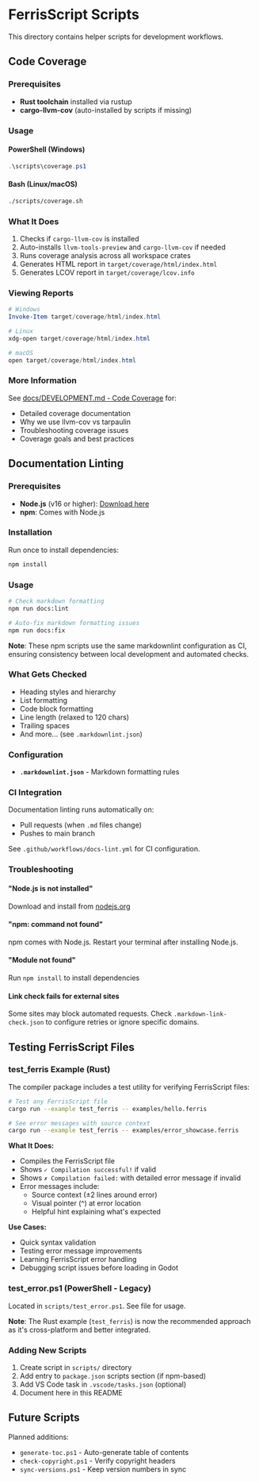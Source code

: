 # FerrisScript Scripts

This directory contains helper scripts for development workflows.

## Code Coverage

### Prerequisites

- **Rust toolchain** installed via rustup
- **cargo-llvm-cov** (auto-installed by scripts if missing)

### Usage

#### PowerShell (Windows)

```powershell
.\scripts\coverage.ps1
```

#### Bash (Linux/macOS)

```bash
./scripts/coverage.sh
```

### What It Does

1. Checks if `cargo-llvm-cov` is installed
2. Auto-installs `llvm-tools-preview` and `cargo-llvm-cov` if needed
3. Runs coverage analysis across all workspace crates
4. Generates HTML report in `target/coverage/html/index.html`
5. Generates LCOV report in `target/coverage/lcov.info`

### Viewing Reports

```powershell
# Windows
Invoke-Item target/coverage/html/index.html

# Linux
xdg-open target/coverage/html/index.html

# macOS
open target/coverage/html/index.html
```

### More Information

See [docs/DEVELOPMENT.md - Code Coverage](../docs/DEVELOPMENT.md#-code-coverage) for:

- Detailed coverage documentation
- Why we use llvm-cov vs tarpaulin
- Troubleshooting coverage issues
- Coverage goals and best practices

## Documentation Linting

### Prerequisites

- **Node.js** (v16 or higher): [Download here](https://nodejs.org/)
- **npm**: Comes with Node.js

### Installation

Run once to install dependencies:

```powershell
npm install
```

### Usage

```bash
# Check markdown formatting
npm run docs:lint

# Auto-fix markdown formatting issues
npm run docs:fix
```

**Note**: These npm scripts use the same markdownlint configuration as CI, ensuring consistency between local development and automated checks.

### What Gets Checked

- Heading styles and hierarchy
- List formatting
- Code block formatting
- Line length (relaxed to 120 chars)
- Trailing spaces
- And more... (see `.markdownlint.json`)

### Configuration

- **`.markdownlint.json`** - Markdown formatting rules

### CI Integration

Documentation linting runs automatically on:

- Pull requests (when `.md` files change)
- Pushes to main branch

See `.github/workflows/docs-lint.yml` for CI configuration.

### Troubleshooting

#### "Node.js is not installed"

Download and install from [nodejs.org](https://nodejs.org/)

#### "npm: command not found"

npm comes with Node.js. Restart your terminal after installing Node.js.

#### "Module not found"

Run `npm install` to install dependencies

#### Link check fails for external sites

Some sites may block automated requests. Check `.markdown-link-check.json` to configure retries or ignore specific domains.

## Testing FerrisScript Files

### test_ferris Example (Rust)

The compiler package includes a test utility for verifying FerrisScript files:

```bash
# Test any FerrisScript file
cargo run --example test_ferris -- examples/hello.ferris

# See error messages with source context
cargo run --example test_ferris -- examples/error_showcase.ferris
```

**What It Does:**

- Compiles the FerrisScript file
- Shows `✓ Compilation successful!` if valid
- Shows `✗ Compilation failed:` with detailed error message if invalid
- Error messages include:
  - Source context (±2 lines around error)
  - Visual pointer (^) at error location
  - Helpful hint explaining what's expected

**Use Cases:**

- Quick syntax validation
- Testing error message improvements
- Learning FerrisScript error handling
- Debugging script issues before loading in Godot

### test_error.ps1 (PowerShell - Legacy)

Located in `scripts/test_error.ps1`. See file for usage.

**Note**: The Rust example (`test_ferris`) is now the recommended approach as it's cross-platform and better integrated.

### Adding New Scripts

1. Create script in `scripts/` directory
2. Add entry to `package.json` scripts section (if npm-based)
3. Add VS Code task in `.vscode/tasks.json` (optional)
4. Document here in this README

## Future Scripts

Planned additions:

- `generate-toc.ps1` - Auto-generate table of contents
- `check-copyright.ps1` - Verify copyright headers
- `sync-versions.ps1` - Keep version numbers in sync
